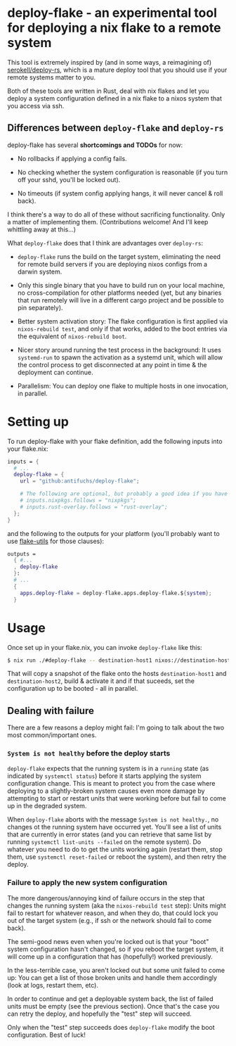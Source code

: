 # deploy-flake - an experimental tool for deploying a nix flake to a remote system

This tool is extremely inspired by (and in some ways, a reimagining of) [serokell/deploy-rs](//github.com/serokell/deploy-rs), which is a mature deploy tool that you should use if your remote systems matter to you.

Both of these tools are written in Rust, deal with nix flakes and let you deploy a system configuration defined in a nix flake to a nixos system that you access via ssh.

## Differences between `deploy-flake` and `deploy-rs`

deploy-flake has several **shortcomings and TODOs** for now:

* No rollbacks if applying a config fails.

* No checking whether the system configuration is reasonable (if you turn off your sshd, you'll be locked out).

* No timeouts (if system config applying hangs, it will never cancel & roll back).

I think there's a way to do all of these without sacrificing functionality. Only a matter of implementing them. (Contributions welcome! And I'll keep whittling away at this...)

What `deploy-flake` does that I think are advantages over `deploy-rs`:

* `deploy-flake` runs the build on the target system, eliminating the need for remote build servers if you are deploying nixos configs from a darwin system.

* Only this single binary that you have to build run on your local machine, no cross-compilation for other platforms needed (yet, but any binaries that run remotely will live in a different cargo project and be possible to pin separately).

* Better system activation story: The flake configuration is first applied via `nixos-rebuild test`, and only if that works, added to the boot entries via the equivalent of `nixos-rebuild boot`.

* Nicer story around running the test process in the background: It uses `systemd-run` to spawn the activation as a systemd unit, which will allow the control process to get disconnected at any point in time & the deployment can continue.

* Parallelism: You can deploy one flake to multiple hosts in one invocation, in parallel.

# Setting up

To run deploy-flake with your flake definition, add the following inputs into your flake.nix:

```nix
inputs = {
  # ...
  deploy-flake = {
    url = "github:antifuchs/deploy-flake";

    # The following are optional, but probably a good idea if you have these inputs:
    # inputs.nixpkgs.follows = "nixpkgs";
    # inputs.rust-overlay.follows = "rust-overlay";
  };
}
```

and the following to the outputs for your platform (you'll probably want to use [flake-utils](https://github.com/numtide/flake-utils) for those clauses):

```nix
outputs =
  { #...
  , deploy-flake
  }:
  # ...
  {
    apps.deploy-flake = deploy-flake.apps.deploy-flake.${system};
  }
```

# Usage

Once set up in your flake.nix, you can invoke `deploy-flake` like this:

```sh
$ nix run ./#deploy-flake -- destination-host1 nixos://destination-host2/webserver
```

That will copy a snapshot of the flake onto the hosts `destination-host1` and `destination-host2`, build & activate it and if that suceeds, set the configuration up to be booted - all in parallel.

## Dealing with failure

There are a few reasons a deploy might fail: I'm going to talk about the two most common/important ones.

### `System is not healthy` before the deploy starts

`deploy-flake` expects that the running system is in a `running` state (as indicated by `systemctl status`) before it starts applying the system configuration change. This is meant to protect you from the case where deploying to a slightly-broken system causes even more damage by attempting to start or restart units that were working before but fail to come up in the degraded system.

When `deploy-flake` aborts with the message `System is not healthy.`, no changes ot the running system have occurred yet. You'll see a list of units that are currently in error states (and you can retrieve that same list by running `systemctl list-units --failed` on the remote system). Do whatever you need to do to get the units working again (restart them, stop them, use `systemctl reset-failed` or reboot the system), and then retry the deploy.

### Failure to apply the new system configuration

The more dangerous/annoying kind of failure occurs in the step that changes the running system (aka the `nixos-rebuild test` step): Units might fail to restart for whatever reason, and when they do, that could lock you out of the target system (e.g., if ssh or the network should fail to come back).

The semi-good news even when you're locked out is that your "boot" system configuration hasn't changed, so if you reboot the target system, it will come up in a configuration that has (hopefully!) worked previously.

In the less-terrible case, you aren't locked out but some unit failed to come up: You can get a list of those broken units and handle them accordingly (look at logs, restart them, etc).

In order to continue and get a deployable system back, the list of failed units must be empty (see the previous section). Once that's the case you can retry the deploy, and hopefully the "test" step will succeed.

Only when the "test" step succeeds does `deploy-flake` modify the boot configuration. Best of luck!
